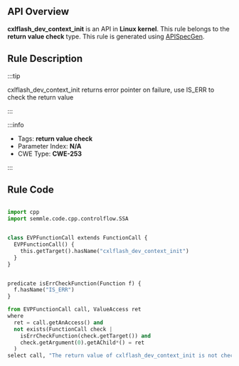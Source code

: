 ---
---


## API Overview
**cxlflash_dev_context_init** is an API in **Linux kernel**. This rule belongs to the **return value check** type. This rule is generated using [APISpecGen](../../tools/APISpecGen).
## Rule Description

:::tip

cxlflash_dev_context_init returns error pointer on failure, use IS_ERR to check the return value

:::

:::info

- Tags: **return value check**
- Parameter Index: **N/A**
- CWE Type: **CWE-253**

:::

## Rule Code
```python

import cpp
import semmle.code.cpp.controlflow.SSA


class EVPFunctionCall extends FunctionCall {
  EVPFunctionCall() {
    this.getTarget().hasName("cxlflash_dev_context_init")
  }
}


predicate isErrCheckFunction(Function f) {
  f.hasName("IS_ERR") 
}

from EVPFunctionCall call, ValueAccess ret
where
  ret = call.getAnAccess() and
  not exists(FunctionCall check |
    isErrCheckFunction(check.getTarget()) and
    check.getArgument(0).getAChild*() = ret
  )
select call, "The return value of cxlflash_dev_context_init is not checked with IS_ERR."
    
```